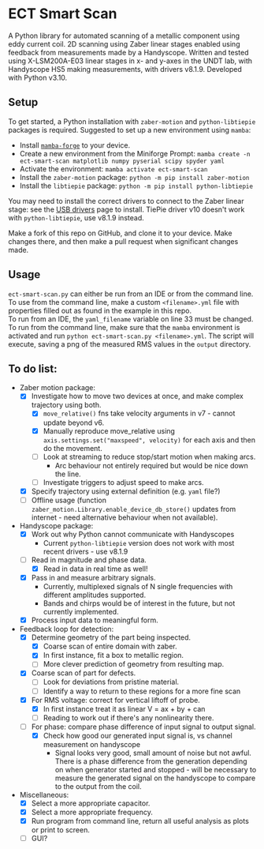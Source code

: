 # ECT Smart Scan

A Python library for automated scanning of a metallic component using eddy current coil. 2D scanning using Zaber linear stages enabled using feedback from measurements made by a Handyscope.
Written and tested using X-LSM200A-E03 linear stages in x- and y-axes in the UNDT lab, with Handyscope HS5 making measurements, with drivers v8.1.9. Developed with Python v3.10.

## Setup

To get started, a Python installation with `zaber-motion` and `python-libtiepie` packages is required. Suggested to set up a new environment using `mamba`:
- Install [`mamba-forge`](https://github.com/conda-forge/miniforge#mambaforge) to your device.
- Create a new environment from the Miniforge Prompt: `mamba create -n ect-smart-scan matplotlib numpy pyserial scipy spyder yaml` 
- Activate the environment: `mamba activate ect-smart-scan`  
- Install the `zaber-motion` package: `python -m pip install zaber-motion`
- Install the `libtiepie` package: `python -m pip install python-libtiepie`

You may need to install the correct drivers to connect to the Zaber linear stage: see the [USB drivers](https://www.zaber.com/software) page to install. TiePie driver v10 doesn't work with `python-libtiepie`, use v8.1.9 instead.

Make a fork of this repo on GitHub, and clone it to your device. Make changes there, and then make a pull request when significant changes made.

## Usage

`ect-smart-scan.py` can either be run from an IDE or from the command line. To use from the command line, make a custom `<filename>.yml` file with properties filled out as found in the example in this repo.  
To run from an IDE, the `yaml_filename` variable on line 33 must be changed. To run from the command line, make sure that the `mamba` environment is activated and run `python ect-smart-scan.py <filename>.yml`. The script will execute, saving a png of the measured RMS values in the `output` directory.

## To do list:

- Zaber motion package:
	- [x] Investigate how to move two devices at once, and make complex trajectory using both.
		- [x] `move_relative()` fns take velocity arguments in v7 - cannot update beyond v6.
		- [x] Manually reproduce move_relative using `axis.settings.set("maxspeed", velocity)` for each axis and then do the movement.
		- [ ] Look at streaming to reduce stop/start motion when making arcs.
			- Arc behaviour not entirely required but would be nice down the line.
		- [ ] Investigate triggers to adjust speed to make arcs.
	- [x] Specify trajectory using external definition (e.g. `yaml` file?)
	- [ ] Offline usage (function `zaber_motion.Library.enable_device_db_store()` updates from internet - need alternative behaviour when not available).
- Handyscope package:
	- [x] Work out why Python cannot communicate with Handyscopes
		- Current `python-libtiepie` version does not work with most recent drivers - use v8.1.9
	- [ ] Read in magnitude and phase data.
		- [x] Read in data in real time as well!
	- [x] Pass in and measure arbitrary signals.
		- Currently, multiplexed signals of N single frequencies with different amplitudes supported.
		- Bands and chirps would be of interest in the future, but not currently implemented.
	- [x] Process input data to meaningful form.
- Feedback loop for detection:
	- [x] Determine geometry of the part being inspected.
		- [x] Coarse scan of entire domain with zaber.
		- [x] In first instance, fit a box to metallic region.
		- [ ] More clever prediction of geometry from resulting map.
	- [x] Coarse scan of part for defects.
		- [ ] Look for deviations from pristine material.
		- [ ] Identify a way to return to these regions for a more fine scan
	- [x] For RMS voltage: correct for vertical liftoff of probe.
		- [x] In first instance treat it as linear V = ax + by + can
		- [ ] Reading to work out if there's any nonlinearity there.
	- [ ] For phase: compare phase difference of input signal to output signal.
		- [x] Check how good our generated input signal is, vs channel measurement on handyscope
			- Signal looks very good, small amount of noise but not awful.  
			  There is a phase difference from the generation depending on when generator started and stopped - will be necessary to measure the generated signal on the handyscope to compare to the output from the coil.
- Miscellaneous:
	- [x] Select a more appropriate capacitor.
	- [x] Select a more appropriate frequency.
	- [x] Run program from command line, return all useful analysis as plots or print to screen.
	- [ ] GUI?